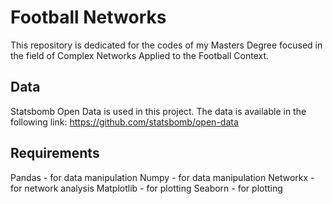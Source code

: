 # Football Networks

This repository is dedicated for the codes of my Masters Degree focused in the field of Complex Networks Applied to the Football Context.

## Data

Statsbomb Open Data is used in this project. The data is available in the following link: https://github.com/statsbomb/open-data

## Requirements

Pandas - for data manipulation
Numpy - for data manipulation
Networkx - for network analysis
Matplotlib - for plotting
Seaborn - for plotting
